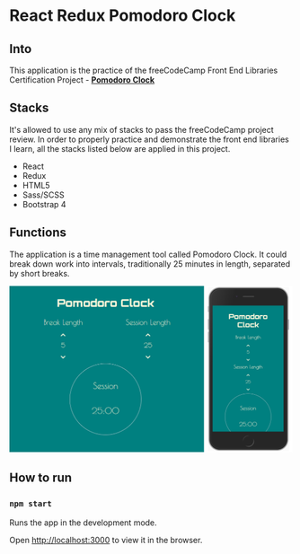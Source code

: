 
# React Redux Pomodoro Clock

## Into
This application is the practice of the freeCodeCamp Front End Libraries Certification Project - [**Pomodoro Clock**](https://www.freecodecamp.org/learn/front-end-libraries/front-end-libraries-projects/build-a-pomodoro-clock)

## Stacks

It's allowed to use any mix of stacks to pass the freeCodeCamp project review. In order to properly practice and demonstrate the front end libraries I learn, all the stacks listed below are applied in this project.
* React
* Redux
* HTML5
* Sass/SCSS
* Bootstrap 4

## Functions
The application is a time management tool called Pomodoro Clock. It could break down work into intervals, traditionally 25 minutes in length, separated by short breaks. 

![application screenshot](https://github.com/xssssl/React-Redux-Pomodoro-Clock/blob/master/screenshots/composite.png)

## How to run 

### `npm start`

Runs the app in the development mode.<br  />

Open [http://localhost:3000](http://localhost:3000) to view it in the browser.